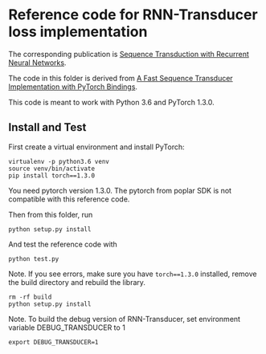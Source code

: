 # Reference code for RNN-Transducer loss implementation

The corresponding publication is [Sequence Transduction with Recurrent Neural Networks](https://arxiv.org/abs/1211.3711).

The code in this folder is derived from [A Fast Sequence Transducer Implementation with PyTorch Bindings](https://github.com/awni/transducer).

This code is meant to work with Python 3.6 and PyTorch 1.3.0. 

## Install and Test

First create a virtual environment and install PyTorch: 
```
virtualenv -p python3.6 venv
source venv/bin/activate
pip install torch==1.3.0
```

You need pytorch version 1.3.0. The pytorch from poplar SDK is not compatible with this reference code.

Then from this folder, run

```
python setup.py install
```

And test the reference code with
```
python test.py
```

Note. If you see errors, make sure you have `torch==1.3.0` installed, remove the build directory and rebuild the library.
```
rm -rf build
python setup.py install
```

Note. To build the debug version of RNN-Transducer, set environment variable DEBUG_TRANSDUCER to 1
```
export DEBUG_TRANSDUCER=1
```



